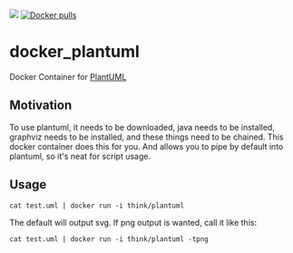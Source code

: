 [![](https://badge.imagelayers.io/funkwerk/compose_plantuml.svg)](https://imagelayers.io/?images=funkwerk/compose_plantuml:latest 'think/plantuml')
[![Docker pulls](https://img.shields.io/docker/pulls/think/plantuml.svg)](https://hub.docker.com/r/think/plantuml/)

# docker_plantuml

Docker Container for [PlantUML](http://plantuml.com)

## Motivation

To use plantuml, it needs to be downloaded, java needs to be installed, graphviz needs to be installed, and these things need to be chained.
This docker container does this for you. And allows you to pipe by default into plantuml, so it's neat for script usage.

## Usage

```
cat test.uml | docker run -i think/plantuml
```

The default will output svg. If png output is wanted, call it like this:

```
cat test.uml | docker run -i think/plantuml -tpng
```
